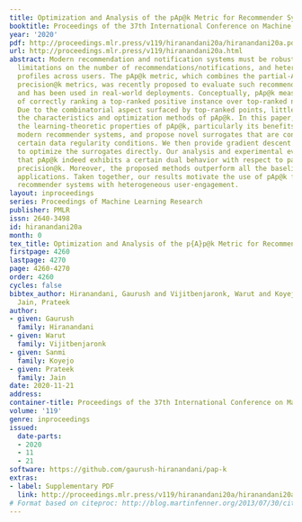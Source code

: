 ```yaml
---
title: Optimization and Analysis of the pAp@k Metric for Recommender Systems
booktitle: Proceedings of the 37th International Conference on Machine Learning
year: '2020'
pdf: http://proceedings.mlr.press/v119/hiranandani20a/hiranandani20a.pdf
url: http://proceedings.mlr.press/v119/hiranandani20a.html
abstract: Modern recommendation and notification systems must be robust to data imbalance,
  limitations on the number of recommendations/notifications, and heterogeneous engagement
  profiles across users. The pAp@k metric, which combines the partial-AUC and the
  precision@k metrics, was recently proposed to evaluate such recommendation systems
  and has been used in real-world deployments. Conceptually, pAp@k measures the probability
  of correctly ranking a top-ranked positive instance over top-ranked negative instances.
  Due to the combinatorial aspect surfaced by top-ranked points, little is known about
  the characteristics and optimization methods of pAp@k. In this paper, we analyze
  the learning-theoretic properties of pAp@k, particularly its benefits in evaluating
  modern recommender systems, and propose novel surrogates that are consistent under
  certain data regularity conditions. We then provide gradient descent based algorithms
  to optimize the surrogates directly. Our analysis and experimental evaluation suggest
  that pAp@k indeed exhibits a certain dual behavior with respect to partial-AUC and
  precision@k. Moreover, the proposed methods outperform all the baselines in various
  applications. Taken together, our results motivate the use of pAp@k for large-scale
  recommender systems with heterogeneous user-engagement.
layout: inproceedings
series: Proceedings of Machine Learning Research
publisher: PMLR
issn: 2640-3498
id: hiranandani20a
month: 0
tex_title: Optimization and Analysis of the p{A}p@k Metric for Recommender Systems
firstpage: 4260
lastpage: 4270
page: 4260-4270
order: 4260
cycles: false
bibtex_author: Hiranandani, Gaurush and Vijitbenjaronk, Warut and Koyejo, Sanmi and
  Jain, Prateek
author:
- given: Gaurush
  family: Hiranandani
- given: Warut
  family: Vijitbenjaronk
- given: Sanmi
  family: Koyejo
- given: Prateek
  family: Jain
date: 2020-11-21
address: 
container-title: Proceedings of the 37th International Conference on Machine Learning
volume: '119'
genre: inproceedings
issued:
  date-parts:
  - 2020
  - 11
  - 21
software: https://github.com/gaurush-hiranandani/pap-k
extras:
- label: Supplementary PDF
  link: http://proceedings.mlr.press/v119/hiranandani20a/hiranandani20a-supp.pdf
# Format based on citeproc: http://blog.martinfenner.org/2013/07/30/citeproc-yaml-for-bibliographies/
---
```

